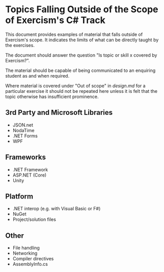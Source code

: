 # Topics Falling Outside of the Scope of Exercism's C# Track

This document provides examples of material that falls outside of
Exercism's scope. It indicates the limits of what can be
directly taught by the exercises.

The document should answer the question
"Is topic or skill x covered by Exercism?".

The material should be capable of being communicated to an enquiring
student as and when required.

Where material is covered under "Out of scope" in _design.md_
for a particular exercise it should not be repeated here
unless it is felt that the topic otherwise has insufficient prominence.

## 3rd Party and Microsoft Libraries

- JSON.net
- NodaTime
- .NET Forms
- WPF

## Frameworks

- .NET Framework
- ASP.NET (Core)
- Unity

## Platform

- .NET interop (e.g. with Visual Basic or F#)
- NuGet
- Project/solution files

## Other

- File handling
- Networking
- Compiler directives
- AssemblyInfo.cs
